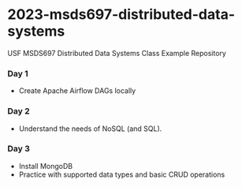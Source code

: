 # 2023-msds697-distributed-data-systems
USF MSDS697 Distributed Data Systems Class Example Repository

### Day 1 
- Create Apache Airflow DAGs locally

### Day 2
- Understand the needs of NoSQL (and SQL).

### Day 3 
- Install MongoDB
- Practice with supported data types and basic CRUD operations
